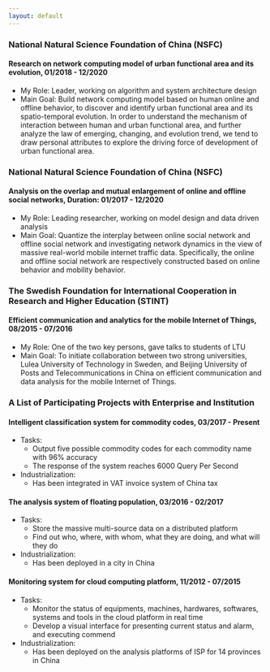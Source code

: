 ```yaml
---
layout: default
---
```


### National Natural Science Foundation of China (NSFC)
#### Research on network computing model of urban functional area and its evolution, 01/2018 - 12/2020 
- My Role: Leader, working on algorithm and system architecture design
- Main Goal: 
Build network computing model based on human online and offline behavior, to discover and identify urban functional area and its spatio-temporal evolution. In order to understand the mechanism of interaction between human and urban functional area, and further analyze the law of emerging, changing, and evolution trend, we tend to draw personal attributes to explore the driving force of development of urban functional area.
 
### National Natural Science Foundation of China (NSFC)
#### Analysis on the overlap and mutual enlargement of online and offline social networks, Duration: 01/2017 - 12/2020 
- My Role: Leading researcher, working on model design and data driven analysis
- Main Goal: 
Quantize the interplay between online social network and offline social network and investigating network dynamics in the view of massive real-world mobile internet traffic data. Specifically, the online and offline social network are respectively constructed based on online behavior and mobility behavior. 
     
### The Swedish Foundation for International Cooperation in Research and Higher Education (STINT)
#### Efficient communication and analytics for the mobile Internet of Things, 08/2015 - 07/2016
- My Role: One of the two key persons, gave talks to students of LTU
- Main Goal: 
To initiate collaboration between two strong universities, Lulea University of Technology in Sweden, and Beijing University of Posts and Telecommunications in China on efficient communication and data analysis for the mobile Internet of Things.
        
### A List of Participating Projects with Enterprise and Institution 
#### Intelligent classification system for commodity codes, 03/2017 - Present 
- Tasks: 
    - Output five possible commodity codes for each commodity name with 96% accuracy
    - The response of the system reaches 6000 Query Per Second
- Industrialization: 
    - Has been integrated in VAT invoice system of China tax

#### The analysis system of floating population, 03/2016 - 02/2017
- Tasks: 
    - Store the massive multi-source data on a distributed platform
    - Find out who, where, with whom, what they are doing, and what will they do 
- Industrialization: 
    - Has been deployed in a city in China
      
#### Monitoring system for cloud computing platform, 11/2012 - 07/2015 
- Tasks: 
    - Monitor the status of equipments, machines, hardwares, softwares, systems and tools in the cloud platform in real time
    - Develop a visual interface for presenting current status and alarm, and executing commend
- Industrialization: 
    - Has been deployed on the analysis platforms of ISP for 14 provinces in China


